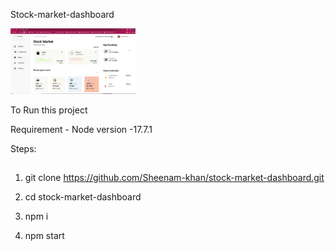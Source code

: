 Stock-market-dashboard

<img src="src/assets/images/taskdribble.PNG" width="200"/>

To Run this project 

Requirement - 
Node version -17.7.1

Steps:
## 
1. git clone https://github.com/Sheenam-khan/stock-market-dashboard.git

2. cd stock-market-dashboard

3. npm i

4. npm start

